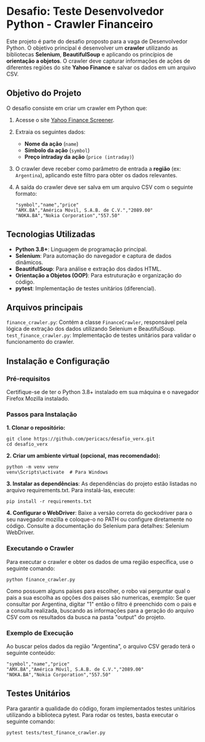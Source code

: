 # Desafio: Teste Desenvolvedor Python - Crawler Financeiro

Este projeto é parte do desafio proposto para a vaga de Desenvolvedor Python. O objetivo principal é desenvolver um **crawler** utilizando as bibliotecas **Selenium**, **BeautifulSoup** e aplicando os princípios de **orientação a objetos**. O crawler deve capturar informações de ações de diferentes regiões do site **Yahoo Finance** e salvar os dados em um arquivo CSV.

## Objetivo do Projeto

O desafio consiste em criar um crawler em Python que:
1. Acesse o site [Yahoo Finance Screener](https://finance.yahoo.com/screener/new).
2. Extraia os seguintes dados:
   - **Nome da ação** (`name`)
   - **Símbolo da ação** (`symbol`)
   - **Preço intraday da ação** (`price (intraday)`)
3. O crawler deve receber como parâmetro de entrada a **região** (ex: `Argentina`), aplicando este filtro para obter os dados relevantes.
4. A saída do crawler deve ser salva em um arquivo CSV com o seguinte formato:

   ```csv
   "symbol","name","price"
   "AMX.BA","América Móvil, S.A.B. de C.V.","2089.00"
   "NOKA.BA","Nokia Corporation","557.50"

## Tecnologias Utilizadas

- **Python 3.8+**: Linguagem de programação principal.
- **Selenium**: Para automação do navegador e captura de dados dinâmicos.
- **BeautifulSoup**: Para análise e extração dos dados HTML.
- **Orientação a Objetos (OOP)**: Para estruturação e organização do código.
- **pytest**: Implementação de testes unitários (diferencial).


## Arquivos principais

`finance_crawler.py`: Contém a classe `FinanceCrawler`, responsável pela lógica de extração dos dados utilizando Selenium e BeautifulSoup.
`test_finance_crawler.py`: Implementação de testes unitários para validar o funcionamento do crawler.

## Instalação e Configuração

### Pré-requisitos
Certifique-se de ter o Python 3.8+ instalado em sua máquina e o navegador Firefox Mozilla instalado.

### Passos para Instalação

**1. Clonar o repositório:**

```
git clone https://github.com/pericacs/desafio_verx.git
cd desafio_verx
```

**2. Criar um ambiente virtual (opcional, mas recomendado):**

```
python -m venv venv
venv\Scripts\activate  # Para Windows
```
**3. Instalar as dependências**: As dependências do projeto estão listadas no arquivo requirements.txt. Para instalá-las, execute:

```
pip install -r requirements.txt
```
**4. Configurar o WebDriver**: Baixe a versão correta do geckodriver para o seu navegador mozilla e coloque-o no PATH ou configure diretamente no código. Consulte a documentação do Selenium para detalhes: Selenium WebDriver.

### Executando o Crawler
Para executar o crawler e obter os dados de uma região específica, use o seguinte comando:

```
python finance_crawler.py
```
Como possuem alguns paises para escolher, o robo vai perguntar qual o pais a sua escolha as opções dos paises são numericas, 
exemplo: Se quer consultar por Argentina, digitar "1" então o filtro é preenchido com o pais e a consulta realizada, buscando as informações para a geração do arquivo CSV com os resultados da busca na pasta "output" do projeto.

### Exemplo de Execução
Ao buscar pelos dados da região "Argentina", o arquivo CSV gerado terá o seguinte conteúdo:

```
"symbol","name","price"
"AMX.BA","América Móvil, S.A.B. de C.V.","2089.00"
"NOKA.BA","Nokia Corporation","557.50"
```
## Testes Unitários

Para garantir a qualidade do código, foram implementados testes unitários utilizando a biblioteca pytest. Para rodar os testes, basta executar o seguinte comando:

```
pytest tests/test_finance_crawler.py
```
